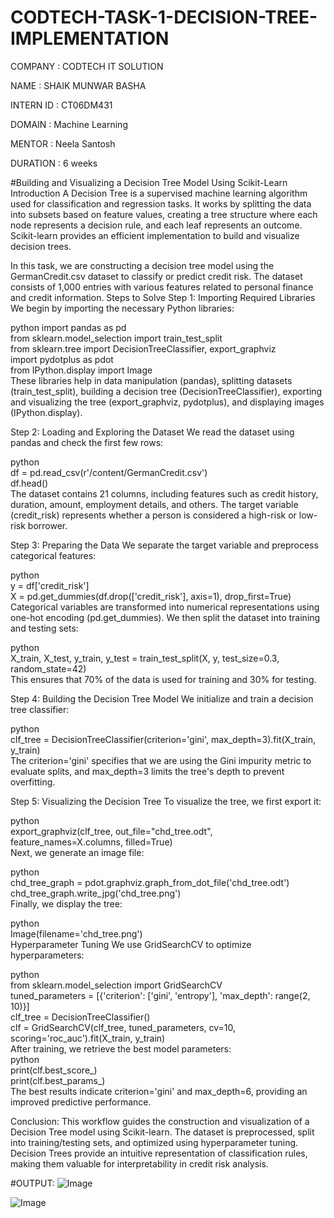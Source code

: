# CODTECH-TASK-1-DECISION-TREE-IMPLEMENTATION

COMPANY : CODTECH IT SOLUTION

NAME : SHAIK MUNWAR BASHA

INTERN ID : CT06DM431

DOMAIN : Machine Learning

MENTOR : Neela Santosh

DURATION : 6 weeks


#Building and Visualizing a Decision Tree Model Using Scikit-Learn
Introduction
A Decision Tree is a supervised machine learning algorithm used for classification and regression tasks. It works by splitting the data into subsets based on feature values, creating a tree structure where each node represents a decision rule, and each leaf represents an outcome. Scikit-learn provides an efficient implementation to build and visualize decision trees.

In this task, we are constructing a decision tree model using the GermanCredit.csv dataset to classify or predict credit risk. The dataset consists of 1,000 entries with various features related to personal finance and credit information.
Steps to Solve
Step 1: Importing Required Libraries
We begin by importing the necessary Python libraries:

python
import pandas as pd<br />
from sklearn.model_selection import train_test_split<br />
from sklearn.tree import DecisionTreeClassifier, export_graphviz<br />
import pydotplus as pdot<br />
from IPython.display import Image<br />
These libraries help in data manipulation (pandas), splitting datasets (train_test_split), building a decision tree (DecisionTreeClassifier), exporting and visualizing the tree (export_graphviz, pydotplus), and displaying images (IPython.display).

Step 2: Loading and Exploring the Dataset
We read the dataset using pandas and check the first few rows:

python<br />
df = pd.read_csv(r'/content/GermanCredit.csv')<br />
df.head()<br />
The dataset contains 21 columns, including features such as credit history, duration, amount, employment details, and others. The target variable (credit_risk) represents whether a person is considered a high-risk or low-risk borrower.

Step 3: Preparing the Data
We separate the target variable and preprocess categorical features:

python<br />
y = df['credit_risk']<br />
X = pd.get_dummies(df.drop(['credit_risk'], axis=1), drop_first=True)<br />
Categorical variables are transformed into numerical representations using one-hot encoding (pd.get_dummies). We then split the dataset into training and testing sets:

python<br />
X_train, X_test, y_train, y_test = train_test_split(X, y, test_size=0.3, random_state=42)<br />
This ensures that 70% of the data is used for training and 30% for testing.

Step 4: Building the Decision Tree Model
We initialize and train a decision tree classifier:

python<br />
clf_tree = DecisionTreeClassifier(criterion='gini', max_depth=3).fit(X_train, y_train)<br />
The criterion='gini' specifies that we are using the Gini impurity metric to evaluate splits, and max_depth=3 limits the tree's depth to prevent overfitting.

Step 5: Visualizing the Decision Tree
To visualize the tree, we first export it:

python<br />
export_graphviz(clf_tree, out_file="chd_tree.odt", feature_names=X.columns, filled=True)<br />
Next, we generate an image file:

python<br />
chd_tree_graph = pdot.graphviz.graph_from_dot_file('chd_tree.odt')<br />
chd_tree_graph.write_jpg('chd_tree.png')<br />
Finally, we display the tree:

python<br />
Image(filename='chd_tree.png')<br />
Hyperparameter Tuning
We use GridSearchCV to optimize hyperparameters:

python<br />
from sklearn.model_selection import GridSearchCV<br />
tuned_parameters = [{'criterion': ['gini', 'entropy'], 'max_depth': range(2, 10)}]<br />
clf_tree = DecisionTreeClassifier()<br />
clf = GridSearchCV(clf_tree, tuned_parameters, cv=10, scoring='roc_auc').fit(X_train, y_train)<br />
After training, we retrieve the best model parameters:
<br />
python<br />
print(clf.best_score_)<br />
print(clf.best_params_)<br />
The best results indicate criterion='gini' and max_depth=6, providing an improved predictive performance.

Conclusion:
This workflow guides the construction and visualization of a Decision Tree model using Scikit-learn. The dataset is preprocessed, split into training/testing sets, and optimized using hyperparameter tuning. Decision Trees provide an intuitive representation of classification rules, making them valuable for interpretability in credit risk analysis.


#OUTPUT:
![Image](https://github.com/user-attachments/assets/a48b9d13-f797-4174-9fce-ecaa0b148538)


![Image](https://github.com/user-attachments/assets/aeff02f0-5f8d-4adc-b4b2-9da63b8df584)
